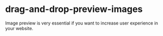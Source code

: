 # drag-and-drop-preview-images
 Image preview is very essential if you want to increase user experience in your website.

